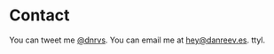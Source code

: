# Contact

You can tweet me [@dnrvs](https://twitter.com/dnrvs).
You can email me at [hey@danreev.es](mailto:hey@danreev.es).
ttyl.
